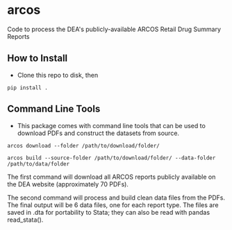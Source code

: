 # arcos #
Code to process the DEA's publicly-available ARCOS Retail Drug Summary Reports

## How to Install ##

* Clone this repo to disk, then 

`pip install .`

## Command Line Tools ##

* This package comes with command line tools that can be used to download PDFs and construct the datasets from source.

`arcos download --folder /path/to/download/folder/` 

`arcos build --source-folder /path/to/download/folder/ --data-folder /path/to/data/folder`

The first command will download all ARCOS reports publicly available on the DEA website (approximately 70 PDFs).

The second command will process and build clean data files from the PDFs. The final output will be 6 data files, one for each report type. The files are saved in .dta for portability to Stata; they can also be read with pandas read_stata().